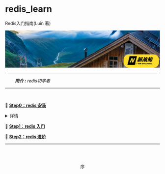 # redis_learn
Redis入门指南(Luin 著)
<div align="center">
    <img src="pics/logo.jpg">
</div>

---

&ensp;&ensp;&ensp;&ensp; ***简介 :** redis初学者*


---

<br>

📖 **[Step0：redis 安装](安装)**

<details>
    <summary>详情</summary>
    <ul>
        <li>macOS安装</li>
        <li>POSIX安装</li>
    </ul>
</details>

📖 **[Step1：redis 入门](js)**

📖 **[Step2：redis 进阶](事务-过期时间-排序-消息通知)**

---

<br><br>
<div align="center">
    序
</div>

